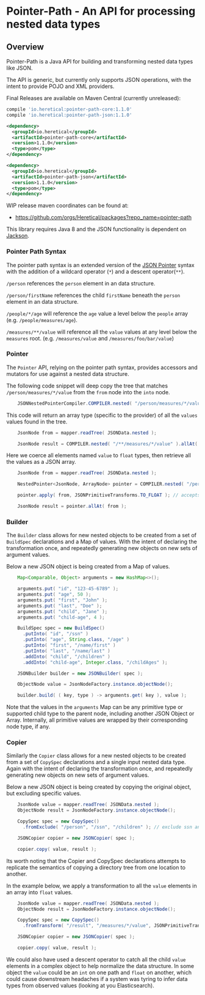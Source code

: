 # Pointer-Path - An API for processing nested data types

## Overview

Pointer-Path is a Java API for building and transforming nested data types like JSON.

The API is generic, but currently only supports JSON operations, with the intent to provide POJO and XML providers.

Final Releases are available on Maven Central (currently unreleased):

```gradle
compile 'io.heretical:pointer-path-core:1.1.0'
compile 'io.heretical:pointer-path-json:1.1.0'
```

```xml
<dependency>
  <groupId>io.heretical</groupId>
  <artifactId>pointer-path-core</artifactId>
  <version>1.1.0</version>
  <type>pom</type>
</dependency>

<dependency>
  <groupId>io.heretical</groupId>
  <artifactId>pointer-path-json</artifactId>
  <version>1.1.0</version>
  <type>pom</type>
</dependency>
```

WIP release maven coordinates can be found at:

* https://github.com/orgs/Heretical/packages?repo_name=pointer-path

This library requires Java 8 and the JSON functionality is dependent on [Jackson](https://github.com/FasterXML/jackson).

### Pointer Path Syntax

The pointer path syntax is an extended version of the [JSON
Pointer](https://tools.ietf.org/html/draft-ietf-appsawg-json-pointer-03) syntax with the addition of a wildcard operator
(`*`) and a descent operator(`**`).

`/person` references the `person` element in an data structure.

`/person/firstName` references the child `firstName` beneath the `person` element in an data structure.

`/people/*/age` will reference the `age` value a level below the `people` array (e.g. `/people/measures/age`).

`/measures/**/value` will reference all the `value` values at any level below the `measures` root. 
(e.g. `/measures/value` and `/measures/foo/bar/value`)

### Pointer

The `Pointer` API, relying on the pointer path syntax, provides accessors and mutators for use against a nested data
structure.

The following code snippet will deep copy the tree that matches `/person/measures/*/value` from the `from` node into the
`into` node.

```java
    JSONNestedPointerCompiler.COMPILER.nested( "/person/measures/*/value" ).copy( from, into );
```  

This code will return an array type (specific to the provider) of all the `values` values found in the tree.

```java
    JsonNode from = mapper.readTree( JSONData.nested );

    JsonNode result = COMPILER.nested( "/**/measures/*/value" ).allAt( from );
```

Here we coerce all elements named `value` to `float` types, then retrieve all the values as a JSON array.

```java
    JsonNode from = mapper.readTree( JSONData.nested );

    NestedPointer<JsonNode, ArrayNode> pointer = COMPILER.nested( "/person/**/value" );

    pointer.apply( from, JSONPrimitiveTransforms.TO_FLOAT ); // accepts a Java 8 Function or lambda

    JsonNode result = pointer.allAt( from );
```

### Builder

The `Builder` class allows for new nested objects to be created from a set of `BuildSpec` declarations and a Map of
values. With the intent of declaring the transformation once, and repeatedly generating new objects on new sets of
argument values.

Below a new JSON object is being created from a Map of values.

```java
    Map<Comparable, Object> arguments = new HashMap<>();

    arguments.put( "id", "123-45-6789" );
    arguments.put( "age", 50 );
    arguments.put( "first", "John" );
    arguments.put( "last", "Doe" );
    arguments.put( "child", "Jane" );
    arguments.put( "child-age", 4 );

    BuildSpec spec = new BuildSpec()
      .putInto( "id", "/ssn" )
      .putInto( "age", String.class, "/age" )
      .putInto( "first", "/name/first" )
      .putInto( "last", "/name/last" )
      .addInto( "child", "/children" )
      .addInto( "child-age", Integer.class, "/childAges" );

    JSONBuilder builder = new JSONBuilder( spec );

    ObjectNode value = JsonNodeFactory.instance.objectNode();

    builder.build( ( key, type ) -> arguments.get( key ), value );
```

Note that the values in the `arguments` Map can be any primitive type or supported child type to the parent node,
including another JSON Object or Array. Internally, all primitive values are wrapped by their corresponding node type,
if any.

### Copier

Similarly the `Copier` class allows for a new nested objects to be created from a set of `CopySpec` declarations and a
single input nested data type. Again with the intent of declaring the transformation once, and repeatedly generating new
objects on new sets of argument values.

Below a new JSON object is being created by copying the original object, but excluding specific values.

```java
    JsonNode value = mapper.readTree( JSONData.nested );
    ObjectNode result = JsonNodeFactory.instance.objectNode();

    CopySpec spec = new CopySpec()
      .fromExclude( "/person", "/ssn", "/children" ); // exclude ssn and children from the result

    JSONCopier copier = new JSONCopier( spec );

    copier.copy( value, result );
```

Its worth noting that the Copier and CopySpec declarations attempts to replicate the semantics of copying a directory 
tree from one location to another.

In the example below, we apply a transformation to all the `value` elements in an array into `float` values. 

```java
    JsonNode value = mapper.readTree( JSONData.nested );
    ObjectNode result = JsonNodeFactory.instance.objectNode();

    CopySpec spec = new CopySpec()
      .fromTransform( "/result", "/measures/*/value", JSONPrimitiveTransforms.TO_FLOAT );

    JSONCopier copier = new JSONCopier( spec );

    copier.copy( value, result );
```

We could also have used a descent operator to catch all the child `value` elements in a complex object to help normalize
the data structure. In some object the `value` could be an `int` on one path and `float` on another, which could cause
downstream headaches if a system was tyring to infer data types from observed values (looking at you Elasticsearch).
